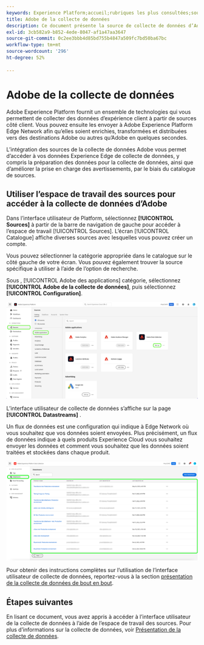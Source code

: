 ```yaml
---
keywords: Experience Platform;accueil;rubriques les plus consultées;sources;source;collecte de données
title: Adobe de la collecte de données
description: Ce document présente la source de collecte de données d’Adobe.
exl-id: 3cb582a9-b852-4ede-8047-af1a47aa3647
source-git-commit: 0c2ee3bbb4d85bd755b4847a509fc7bd50ba67bc
workflow-type: tm+mt
source-wordcount: '296'
ht-degree: 52%

---
```


# Adobe de la collecte de données

Adobe Experience Platform fournit un ensemble de technologies qui vous permettent de collecter des données d’expérience client à partir de sources côté client. Vous pouvez ensuite les envoyer à Adobe Experience Platform Edge Network afin qu’elles soient enrichies, transformées et distribuées vers des destinations Adobe ou autres qu’Adobe en quelques secondes.

L’intégration des sources de la collecte de données Adobe vous permet d’accéder à vos données Experience Edge de collecte de données, y compris la préparation des données pour la collecte de données, ainsi que d’améliorer la prise en charge des avertissements, par le biais du catalogue de sources.

## Utiliser l’espace de travail des sources pour accéder à la collecte de données d’Adobe

Dans l’interface utilisateur de Platform, sélectionnez **[!UICONTROL Sources]** à partir de la barre de navigation de gauche pour accéder à l’espace de travail [!UICONTROL Sources]. L’écran [!UICONTROL Catalogue] affiche diverses sources avec lesquelles vous pouvez créer un compte.

Vous pouvez sélectionner la catégorie appropriée dans le catalogue sur le côté gauche de votre écran. Vous pouvez également trouver la source spécifique à utiliser à l’aide de l’option de recherche.

Sous , [!UICONTROL Adobe des applications] catégorie, sélectionnez **[!UICONTROL Adobe de la collecte de données]**, puis sélectionnez **[!UICONTROL Configuration]**.

![collecte de données](./images/data-collection/catalog.png)

L’interface utilisateur de collecte de données s’affiche sur la page **[!UICONTROL Datastreams]** .

Un flux de données est une configuration qui indique à Edge Network où vous souhaitez que vos données soient envoyées. Plus précisément, un flux de données indique à quels produits Experience Cloud vous souhaitez envoyer les données et comment vous souhaitez que les données soient traitées et stockées dans chaque produit.

![datastreams](./images/data-collection/datastreams.png)

Pour obtenir des instructions complètes sur l’utilisation de l’interface utilisateur de collecte de données, reportez-vous à la section [présentation de la collecte de données de bout en bout](../../../collection/e2e.md).

## Étapes suivantes

En lisant ce document, vous avez appris à accéder à l’interface utilisateur de la collecte de données à l’aide de l’espace de travail des sources. Pour plus d’informations sur la collecte de données, voir [Présentation de la collecte de données](../../../collection/e2e.md).
